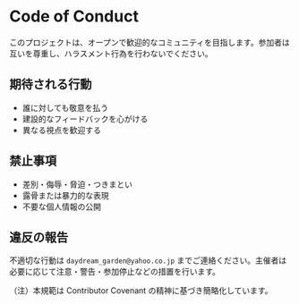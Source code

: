 # Code of Conduct

このプロジェクトは、オープンで歓迎的なコミュニティを目指します。参加者は互いを尊重し、ハラスメント行為を行わないでください。

## 期待される行動
- 誰に対しても敬意を払う
- 建設的なフィードバックを心がける
- 異なる視点を歓迎する

## 禁止事項
- 差別・侮辱・脅迫・つきまとい
- 露骨または暴力的な表現
- 不要な個人情報の公開

## 違反の報告
不適切な行動は `daydream_garden@yahoo.co.jp` までご連絡ください。主催者は必要に応じて注意・警告・参加停止などの措置を行います。

（注）本規範は Contributor Covenant の精神に基づき簡略化しています。
